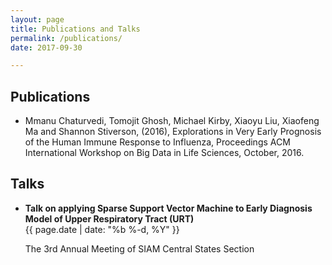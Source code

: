 ```yaml
---
layout: page
title: Publications and Talks
permalink: /publications/
date: 2017-09-30

---
```


<h2> Publications </h2>
<ul class = "publications">
<li> Mmanu Chaturvedi, Tomojit Ghosh, Michael Kirby, Xiaoyu Liu, Xiaofeng Ma and Shannon Stiverson, (2016), Explorations in Very Early Prognosis of the Human Immune Response to Influenza, Proceedings ACM International Workshop on Big Data in Life Sciences, October, 2016. </li>
</ul>


<h2> Talks </h2>
<ul class = "talk">
<li> <b>Talk on applying Sparse Support Vector Machine to Early Diagnosis Model of Upper Respiratory Tract (URT)</b> </li>
<time>{{ page.date | date: "%b %-d, %Y" }}</time>
<p>The 3rd Annual Meeting of SIAM Central States Section</p>
</ul>
